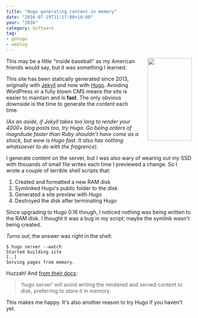 ```yaml
---
title: "Hugo generating content in memory"
date: "2016-07-19T11:17:00+10:00"
year: "2016"
category: Software
tag:
- gohugo
- weblog
---
```

<p><img src="https://rubenerd.com/files/2016/hugoboss.jpg" srcset="https://rubenerd.com/files/2016/hugoboss.jpg 1x, https://rubenerd.com/files/2016/hugoboss@2x.jpg 2x" alt="" style="width:120px; height:224px; float:right; margin:0 0 10px 20px;" /></p>

This may be a little "inside baseball" as my American friends would say, but it was something I learned.

This site has been statically generated since 2013, originally with [Jekyll] and now with [Hugo]. Avoiding WordPress or a fully blown CMS means the site is easier to maintain and is **fast**. The only obvious downside is the time to generate the content each time.

<p style="font-style:italic">(As an aside, if Jekyll takes too long to render your 4000+ blog posts too, try Hugo. Go being orders of magnitude faster than Ruby shouldn’t have come as a shock, but wow is Hugo fast. It also has nothing whatsoever to do with the fragrence).</p>

I generate content on the server, but I was also wary of wearing out my SSD with thouands of small file writes each time I previewed a change. So I wrote a couple of terrible shell scripts that:

1. Created and formatted a new RAM disk
2. Symlinked Hugo's public folder to the disk
3. Generated a site preview with Hugo
4. Destroyed the disk after terminating Hugo

Since upgrading to Hugo 0.16 though, I noticed nothing was being written to the RAM disk. I thought it was a bug in my script; maybe the symlink wasn't being created.

*Turns out*, the answer was right in the  shell:

    $ hugo server --watch
    Started building site
    [..]
    Serving pages from memory.

Huzzah! And [from their docs]:

> ‘hugo server’ will avoid writing the rendered and served content to disk, preferring to store it in memory.

This makes me happy. It's also another reason to try Hugo if you haven't yet.

[Jekyll]: https://jekyllrb.com/
[Hugo]: https://gohugo.io/
[from their docs]: https://gohugo.io/commands/hugo_server/


